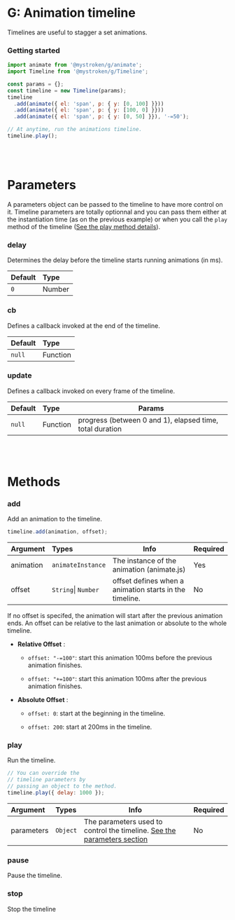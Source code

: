 # G:  Animation timeline

Timelines are useful to stagger a set animations.

### Getting started

```javascript
import animate from '@mystroken/g/animate';
import Timeline from '@mystroken/g/Timeline';

const params = {};
const timeline = new Timeline(params);
timeline
  .add(animate({ el: 'span', p: { y: [0, 100] }}))
  .add(animate({ el: 'span', p: { y: [100, 0] }}))
  .add(animate({ el: 'span', p: { y: [0, 50] }}), '-=50');

// At anytime, run the animations timeline.
timeline.play();
```

<br>
<br>

# Parameters

A parameters object can be passed to the timeline to have more control on it. Timeline parameters are totally optionnal and you can pass them either at the instantiation time (as on the previous example) or when you call the `play` method of the timeline ([See the play method details](#play)).

### delay

Determines the delay before the timeline starts running animations (in ms).

| Default | Type   |
|:------- |:------ |
| `0`     | Number |

### cb

Defines a callback invoked at the end of the timeline.

| Default | Type     |
|:------- |:-------- |
| `null`  | Function |

### update

Defines a callback invoked on every frame of the timeline.

| Default | Type     | Params                                                   |
|:------- |:-------- | -------------------------------------------------------- |
| `null`  | Function | progress (between 0 and 1), elapsed time, total duration |

<br>
<br>

# Methods

### add

Add an animation to the timeline.

```javascript
timeline.add(animation, offset);
```

| Argument  | Types               | Info                                                    | Required |
|:--------- |:------------------- | ------------------------------------------------------- | -------- |
| animation | `animateInstance`   | The instance of the animation (animate.js)              | Yes      |
| offset    | `String`\| `Number` | offset defines when a animation starts in the timeline. | No       |

If no offset is specifed, the animation will start after the previous animation ends. An offset can be relative to the last animation or absolute to the whole timeline.

- **Relative Offset** :
  
  - `offset: "-=100"`: start this animation 100ms before the previous animation finishes.
  
  - `offset: "+=100"`: start this animation 100ms after the previous animation finishes.

- **Absolute Offset** :
  
  - `offset: 0`: start at the beginning in the timeline.
  
  - `offset: 200`: start at 200ms in the timeline.

### play

Run the timeline.

```javascript
// You can override the 
// timeline parameters by
// passing an object to the method.
timeline.play({ delay: 1000 });
```

| Argument   | Types    | Info                                                                                   | Required |
|:---------- |:-------- | -------------------------------------------------------------------------------------- | -------- |
| parameters | `Object` | The parameters used to control the timeline. [See the parameters section](#parameters) | No       |

### pause

Pause the timeline.

### stop

Stop the timeline
